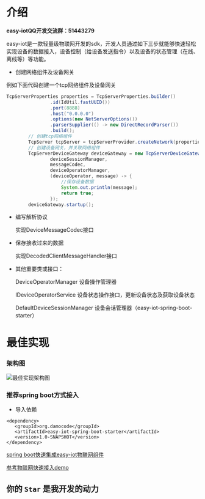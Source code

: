 # 介绍

 **easy-iotQQ开发交流群：51443279** 

easy-iot是一款轻量级物联网开发的sdk，开发人员通过如下三步就能够快速轻松实现设备的数据接入，设备控制（给设备发送指令）以及设备的状态管理（在线、离线等）等功能。
- 创建网络组件及设备网关

例如下面代码创建一个tcp网络组件及设备网关

```java
TcpServerProperties properties = TcpServerProperties.builder()
                .id(IdUtil.fastUUID())
                .port(8888)
                .host("0.0.0.0")
                .options(new NetServerOptions())
                .parserSupplier(() -> new DirectRecordParser())
                .build();
        // 创建tcp网络组件
        TcpServer tcpServer = tcpServerProvider.createNetwork(properties);
        // 创建设备网关，并关联网络组件
        TcpServerDeviceGateway deviceGateway = new TcpServerDeviceGateway(tcpServer,
                deviceSessionManager,
                messageCodec,
                deviceOperatorManager,
                (deviceOperator, message) -> {
                    //保存设备数据
                    System.out.println(message);
                    return true;
                });
        deviceGateway.startup();
```
- 编写解析协议

   实现DeviceMessageCodec接口

- 保存接收过来的数据
  
   实现DecodedClientMessageHandler接口

- 其他重要类或接口：

   DeviceOperatorManager 设备操作管理器 
  
   IDeviceOperatorService 设备状态操作接口，更新设备状态及获取设备状态

   DefaultDeviceSessionManager 设备会话管理器（easy-iot-spring-boot-starter）


# 最佳实现

### 架构图
![最佳实现架构图](https://images.gitee.com/uploads/images/2021/1010/182918_0d251104_1996367.jpeg "2.jpg")

### 推荐spring boot方式接入

- 导入依赖

```
<dependency>
   <groupId>org.damocode</groupId>
   <artifactId>easy-iot-spring-boot-starter</artifactId>
   <version>1.0-SNAPSHOT</version>
</dependency>
```
[spring boot快速集成easy-iot物联网组件](https://gitee.com/damocode/easy-iot-spring-boot-starter)

[参考物联网快速接入demo](https://gitee.com/damocode/easy-iot-demo)


## 你的 `Star` 是我开发的动力